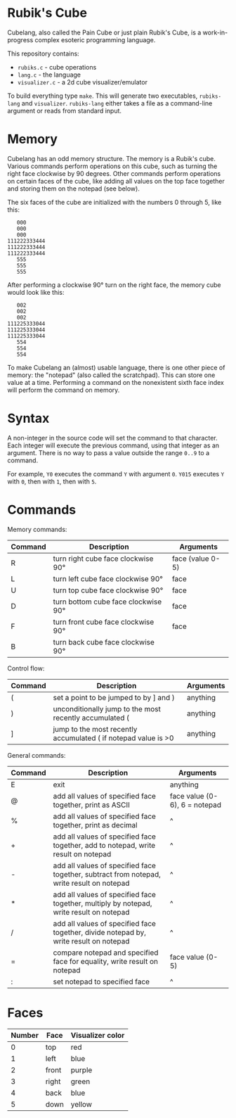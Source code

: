 # Rubik's Cube

Cubelang, also called the Pain Cube or just plain Rubik's Cube, is a work-in-progress complex esoteric programming language.

This repository contains:

 - `rubiks.c` - cube operations
 - `lang.c` - the language
 - `visualizer.c` - a 2d cube visualizer/emulator

To build everything type `make`. This will generate two executables, `rubiks-lang` and `visualizer`. `rubiks-lang` either takes a file as a command-line argument or reads from standard input.
# Memory

Cubelang has an odd memory structure. The memory is a Rubik's cube. Various commands perform operations on this cube, such as turning the right face clockwise by 90 degrees. Other commands perform operations on certain faces of the cube, like adding all values on the top face together and storing them on the notepad (see below).

The six faces of the cube are initialized with the numbers 0 through 5, like this:

       000
       000
       000
    111222333444
    111222333444
    111222333444
       555
       555
       555

After performing a clockwise 90° turn on the right face, the memory cube would look like this:

       002
       002
       002
    111225333044
    111225333044
    111225333044
       554
       554
       554

To make Cubelang an (almost) usable language, there is one other piece of memory: the "notepad" (also called the scratchpad). This can store one value at a time. Performing a command on the nonexistent sixth face index will perform the command on memory.

# Syntax

A non-integer in the source code will set the command to that character. Each integer will execute the previous command, using that integer as an argument. There is no way to pass a value outside the range `0..9` to a command.

For example, `Y0` executes the command `Y` with argument `0`. `Y015` executes `Y` with `0`, then with `1`, then with `5`.

# Commands

Memory commands:

|Command|Description|Arguments|
|-|-|-|
|R|turn right cube face clockwise 90°|face (value 0-5)|
|L|turn left cube face clockwise 90°|face|
|U|turn top cube face clockwise 90°|face|
|D|turn bottom cube face clockwise 90°|face|
|F|turn front cube face clockwise 90°|face|
|B|turn back cube face clockwise 90°|

Control flow:

|Command|Description|Arguments
|-|-|-|
|(|set a point to be jumped to by ] and )|anything|
|)|unconditionally jump to the most recently accumulated (|anything|
|]|jump to the most recently accumulated ( if notepad value is >0|anything|

General commands:

|Command|Description|Arguments|
|-|-|-|
|E|exit|anything|
|@|add all values of specified face together, print as ASCII|face value (0-6), 6 = notepad|
|%|add all values of specified face together, print as decimal|^|
|+|add all values of specified face together, add to notepad, write result on notepad|^|
|-|add all values of specified face together, subtract from notepad, write result on notepad|^|
|*|add all values of specified face together, multiply by notepad, write result on notepad|^|
|/|add all values of specified face together, divide notepad by, write result on notepad|^|
|=|compare notepad and specified face for equality, write result on notepad|face value (0-5)|
|:|set notepad to specified face|^|

# Faces

|Number|Face|Visualizer color|
|-|-|-|
|0|top|red|
|1|left|blue|
|2|front|purple|
|3|right|green|
|4|back|blue|
|5|down|yellow|
